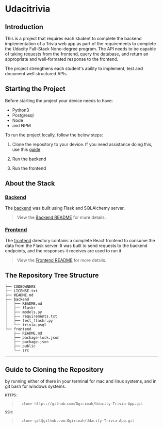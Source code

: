 # Udacitrivia

## Introduction

This is a project that requires each student to complete the backend implementation of a Trivia web app as part of the requirements to complete the Udacity Full-Stack Nono-degree program. The API needs to be capable of taking requests from the frontend, query the database, and return an appropriate and well-formated response to the frontend.

The project strengthens each student's ability to implement, test and document well structured APIs.

## Starting the Project

Before starting the project your device needs to have:
- Python3
- Postgresql
- Node
- and NPM

To run the project locally, follow the below steps:

1. Clone the repository to your device. If you need assistance doing this, use this [guide]()

1. Run the backend

1. Run the frontend

## About the Stack

### [Backend](./backend/README.md)

The [backend](./backend/README.md) was built using Flask and SQLAlchemy server. 

> View the [Backend README](./backend/README.md) for more details.

### [Frontend](./frontend/README.md)

The [frontend](./frontend/README.md) directory contains a complete React frontend to consume the data from the Flask server. It was built to send requests to the backend endpoints, and the responses it receives are used to run it

> View the [Frontend README](./frontend/README.md) for more details.

## The Repository Tree Structure

```
├── CODEOWNERS
├── LICENSE.txt
├── README.md
├── backend
│   ├── README.md
│   ├── flaskr
│   ├── models.py
│   ├── requirements.txt
│   ├── test_flaskr.py
│   └── trivia.psql
└── frontend
    ├── README.md
    ├── package-lock.json
    ├── package.json
    ├── public
    └── src
```

---

## Guide to Cloning the Repository

by running either of there in your terminal for mac and linux systems, and in git bash for windows systems.

    HTTPS:

>       clone https://github.com/Ogirimah/Udacity-Trivia-App.git

    SSH:

>       clone git@github.com:Ogirimah/Udacity-Trivia-App.git
